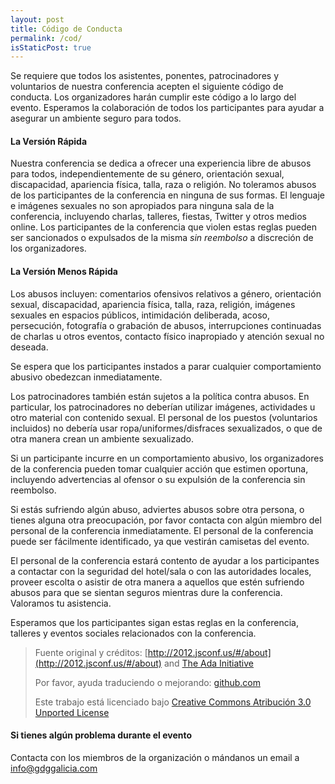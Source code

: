 ```yaml
---
layout: post
title: Código de Conducta
permalink: /cod/
isStaticPost: true
---
```


Se requiere que todos los asistentes, ponentes, patrocinadores y
voluntarios de nuestra conferencia acepten el siguiente código de
conducta. Los organizadores harán cumplir este código a lo largo del
evento. Esperamos la colaboración de todos los participantes para ayudar a
asegurar un ambiente seguro para todos.

#### __La Versión Rápida__
Nuestra conferencia se dedica a ofrecer una experiencia libre de abusos
para todos, independientemente de su género, orientación sexual,
discapacidad, apariencia física, talla, raza o religión. No toleramos
abusos de los participantes de la conferencia en ninguna de sus formas. El
lenguaje e imágenes sexuales no son apropiados para ninguna sala de la
conferencia, incluyendo charlas, talleres, fiestas, Twitter y otros medios
online. Los participantes de la conferencia que violen estas reglas pueden
ser sancionados o expulsados de la misma <em>sin reembolso</em> a
discreción de los organizadores.

#### __La Versión Menos Rápida__
Los abusos incluyen: comentarios ofensivos relativos a género, orientación
sexual, discapacidad, apariencia física, talla, raza, religión, imágenes
sexuales en espacios públicos, intimidación deliberada, acoso,
persecución, fotografía o grabación de abusos, interrupciones continuadas
de charlas u otros eventos, contacto físico inapropiado y atención sexual
no deseada.

Se espera que los participantes instados a parar cualquier comportamiento
abusivo obedezcan inmediatamente.

Los patrocinadores también están sujetos a la política contra abusos. En
particular, los patrocinadores no deberían utilizar imágenes, actividades
u otro material con contenido sexual. El personal de los puestos
(voluntarios incluidos) no debería usar ropa/uniformes/disfraces
sexualizados, o que de otra manera crean un ambiente sexualizado.

Si un participante incurre en un comportamiento abusivo, los organizadores
de la conferencia pueden tomar cualquier acción que estimen oportuna,
incluyendo advertencias al ofensor o su expulsión de la conferencia sin
reembolso.

Si estás sufriendo algún abuso, adviertes abusos sobre otra persona, o
tienes alguna otra preocupación, por favor contacta con algún miembro del
personal de la conferencia inmediatamente. El personal de la conferencia
puede ser fácilmente identificado, ya que vestirán camisetas del evento.

El personal de la conferencia estará contento de ayudar a los participantes
a contactar con la seguridad del hotel/sala o con las autoridades locales,
proveer escolta o asistir de otra manera a aquellos que estén sufriendo
abusos para que se sientan seguros mientras dure la conferencia. Valoramos
tu asistencia.

Esperamos que los participantes sigan estas reglas en la conferencia,
talleres y eventos sociales relacionados con la conferencia.




>Fuente original y créditos: [http://2012.jsconf.us/#/about](http://2012.jsconf.us/#/about) and [The Ada Initiative](http://geekfeminism.wikia.com/wiki/Conference_anti-harassment/Policy)
>
>Por favor, ayuda traduciendo o mejorando: [github.com](https://github.com/confcodeofconduct/confcodeofconduct.com)
>
>Este trabajo está licenciado bajo [Creative Commons Atribución 3.0 Unported License](http://creativecommons.org/licenses/by/3.0/deed.en_US)

#### __Si tienes algún problema durante el evento__
Contacta con los miembros de la organización o mándanos un email a [info@gdggalicia.com](mailto:info@gdggalicia.com)


<img class="img-responsive feature-image" src="{{ site.baseurl }}/img/posts/cod.jpg" style="display:none">
